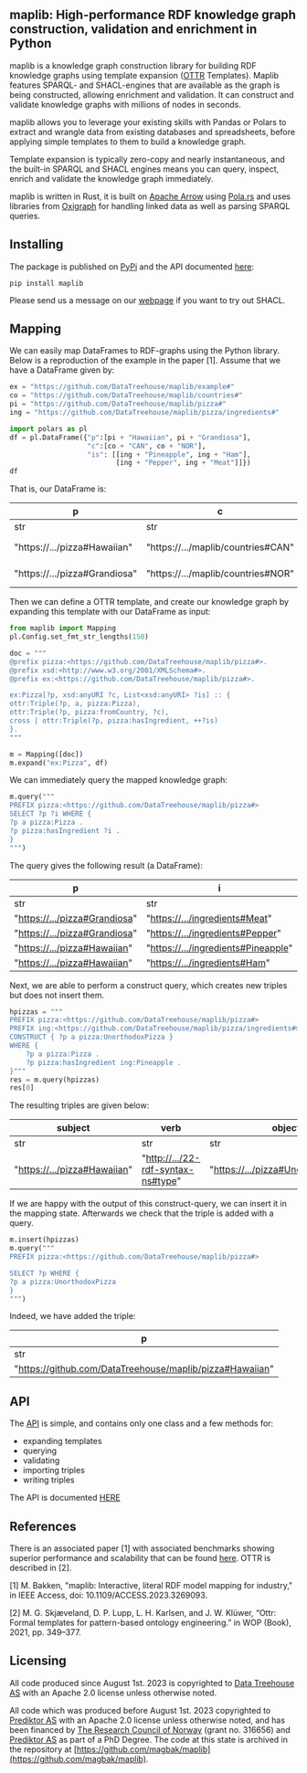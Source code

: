 ## maplib: High-performance RDF knowledge graph construction, validation and enrichment in Python
maplib is a knowledge graph construction library for building RDF knowledge graphs using template expansion ([OTTR](https://ottr.xyz/) Templates). Maplib features SPARQL- and SHACL-engines that are available as the graph is being constructed, allowing enrichment and validation. It can construct and validate knowledge graphs with millions of nodes in seconds.

maplib allows you to leverage your existing skills with Pandas or Polars to extract and wrangle data from existing databases and spreadsheets, before applying simple templates to them to build a knowledge graph. 

Template expansion is typically zero-copy and nearly instantaneous, and the built-in SPARQL and SHACL engines means you can query, inspect, enrich and validate the knowledge graph immediately.      

maplib is written in Rust, it is built on [Apache Arrow](https://arrow.apache.org/) using [Pola.rs](https://www.pola.rs/) and uses libraries from [Oxigraph](https://github.com/oxigraph/oxigraph) for handling linked data as well as parsing SPARQL queries.

## Installing
The package is published on [PyPi](https://pypi.org/project/maplib/) and the API documented [here](https://datatreehouse.github.io/maplib/maplib/maplib.html):
```shell
pip install maplib
```
Please send us a message on our [webpage](https://www.data-treehouse.com/contact-8) if you want to try out SHACL.  

## Mapping
We can easily map DataFrames to RDF-graphs using the Python library. Below is a reproduction of the example in the paper [1]. Assume that we have a DataFrame given by: 

```python
ex = "https://github.com/DataTreehouse/maplib/example#"
co = "https://github.com/DataTreehouse/maplib/countries#"
pi = "https://github.com/DataTreehouse/maplib/pizza#"
ing = "https://github.com/DataTreehouse/maplib/pizza/ingredients#"

import polars as pl
df = pl.DataFrame({"p":[pi + "Hawaiian", pi + "Grandiosa"],
                   "c":[co + "CAN", co + "NOR"],
                   "is": [[ing + "Pineapple", ing + "Ham"],
                          [ing + "Pepper", ing + "Meat"]]})
df
```
That is, our DataFrame is:

| p                             | c                                  | is                                                   |
|-------------------------------|------------------------------------|------------------------------------------------------|
| str                           | str                                | list[str]                                            |
| "https://.../pizza#Hawaiian"  | "https://.../maplib/countries#CAN" | [".../ingredients#Pineapple", ".../ingredients#Ham"] |
| "https://.../pizza#Grandiosa" | "https://.../maplib/countries#NOR" | [".../ingredients#Pepper", ".../ingredients#Meat"]   |

Then we can define a OTTR template, and create our knowledge graph by expanding this template with our DataFrame as input:
```python
from maplib import Mapping
pl.Config.set_fmt_str_lengths(150)

doc = """
@prefix pizza:<https://github.com/DataTreehouse/maplib/pizza#>.
@prefix xsd:<http://www.w3.org/2001/XMLSchema#>.
@prefix ex:<https://github.com/DataTreehouse/maplib/pizza#>.

ex:Pizza[?p, xsd:anyURI ?c, List<xsd:anyURI> ?is] :: {
ottr:Triple(?p, a, pizza:Pizza),
ottr:Triple(?p, pizza:fromCountry, ?c),
cross | ottr:Triple(?p, pizza:hasIngredient, ++?is)
}.
"""

m = Mapping([doc])
m.expand("ex:Pizza", df)
```

We can immediately query the mapped knowledge graph:

```python
m.query("""
PREFIX pizza:<https://github.com/DataTreehouse/maplib/pizza#>
SELECT ?p ?i WHERE {
?p a pizza:Pizza .
?p pizza:hasIngredient ?i .
}
""")
```

The query gives the following result (a DataFrame):

| p                               | i                                     |
|---------------------------------|---------------------------------------|
| str                             | str                                   |
| "<https://.../pizza#Grandiosa>" | "<https://.../ingredients#Meat>"      |
| "<https://.../pizza#Grandiosa>" | "<https://.../ingredients#Pepper>"    |
| "<https://.../pizza#Hawaiian>"  | "<https://.../ingredients#Pineapple>" |
| "<https://.../pizza#Hawaiian>"  | "<https://.../ingredients#Ham>"       |

Next, we are able to perform a construct query, which creates new triples but does not insert them. 

```python
hpizzas = """
PREFIX pizza:<https://github.com/DataTreehouse/maplib/pizza#>
PREFIX ing:<https://github.com/DataTreehouse/maplib/pizza/ingredients#>
CONSTRUCT { ?p a pizza:UnorthodoxPizza } 
WHERE {
    ?p a pizza:Pizza .
    ?p pizza:hasIngredient ing:Pineapple .
}"""
res = m.query(hpizzas)
res[0]
```

The resulting triples are given below:

| subject                        | verb                                 | object                                |
|--------------------------------|--------------------------------------|---------------------------------------|
| str                            | str                                  | str                                   |
| "<https://.../pizza#Hawaiian>" | "<http://.../22-rdf-syntax-ns#type>" | "<https://.../pizza#UnorthodoxPizza>" |

If we are happy with the output of this construct-query, we can insert it in the mapping state. Afterwards we check that the triple is added with a query.

```python
m.insert(hpizzas)
m.query("""
PREFIX pizza:<https://github.com/DataTreehouse/maplib/pizza#>

SELECT ?p WHERE {
?p a pizza:UnorthodoxPizza
}
""")
```

Indeed, we have added the triple: 

| p                                                          |
|------------------------------------------------------------|
| str                                                        |
| "<https://github.com/DataTreehouse/maplib/pizza#Hawaiian>" |

## API
The [API](https://datatreehouse.github.io/maplib/maplib/maplib.html) is simple, and contains only one class and a few methods for:
- expanding templates
- querying
- validating
- importing triples
- writing triples

The API is documented [HERE](https://datatreehouse.github.io/maplib/maplib/maplib.html)

## References
There is an associated paper [1] with associated benchmarks showing superior performance and scalability that can be found [here](https://ieeexplore.ieee.org/document/10106242). OTTR is described in [2].

[1] M. Bakken, "maplib: Interactive, literal RDF model mapping for industry," in IEEE Access, doi: 10.1109/ACCESS.2023.3269093.

[2] M. G. Skjæveland, D. P. Lupp, L. H. Karlsen, and J. W. Klüwer, “Ottr: Formal templates for pattern-based ontology engineering.” in WOP (Book),
2021, pp. 349–377.

## Licensing
All code produced since August 1st. 2023 is copyrighted to [Data Treehouse AS](https://www.data-treehouse.com/) with an Apache 2.0 license unless otherwise noted. 

All code which was produced before August 1st. 2023 copyrighted to [Prediktor AS](https://www.prediktor.com/) with an Apache 2.0 license unless otherwise noted, and has been financed by [The Research Council of Norway](https://www.forskningsradet.no/en/) (grant no. 316656) and [Prediktor AS](https://www.prediktor.com/) as part of a PhD Degree. The code at this state is archived in the repository at [https://github.com/magbak/maplib](https://github.com/magbak/maplib).

